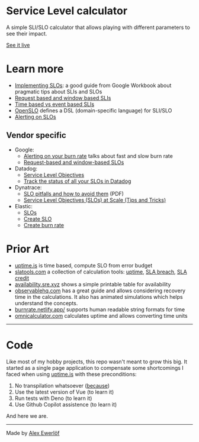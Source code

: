 # Service Level calculator

A simple SLI/SLO calculator that allows playing with different parameters to see their impact.

[See it live](https://slo.alexewerlof.com/)

# Learn more

* [Implementing SLOs](https://sre.google/workbook/implementing-slos/): a good guide from Google Workbook about pragmatic tips about SLIs and SLOs
* [Request based and window based SLIs](https://cloud.google.com/stackdriver/docs/solutions/slo-monitoring#defn-sli)
* [Time based vs event based SLIs](https://www.ibm.com/docs/en/instana-observability/current?topic=instana-service-level-objectives-slo#sli-types)
* [OpenSLO](https://github.com/openslo/openslo) defines a DSL (domain-specific language) for SLI/SLO
* [Alerting on SLOs](https://sre.google/workbook/alerting-on-slos/)

## Vendor specific

* Google:
  * [Alerting on your burn rate](https://cloud.google.com/stackdriver/docs/solutions/slo-monitoring/alerting-on-budget-burn-rate) talks about fast and slow burn rate
  * [Request-based and window-based SLOs](https://cloud.google.com/stackdriver/docs/solutions/slo-monitoring#slo-types)
* Datadog:
  * [Service Level Objectives](https://docs.datadoghq.com/service_management/service_level_objectives/)
  * [Track the status of all your SLOs in Datadog](https://www.datadoghq.com/blog/slo-monitoring-tracking/)
* Dynatrace:
  * [SLO pitfalls and how to avoid them](https://assets.dynatrace.com/en/infographic/FS-SLO-Pitfalls-Infographic.pdf) (PDF)
  * [Service Level Objectives (SLOs) at Scale (Tips and Tricks)](https://www.dynatrace.com/news/blog/slos-at-scale/)
* Elastic:
  * [SLOs](https://www.elastic.co/guide/en/observability/current/slo.html)
  * [Create SLO](https://www.elastic.co/guide/en/observability/current/slo-create.html)
  * [Create burn rate](https://www.elastic.co/guide/en/observability/current/slo-burn-rate-alert.html)

# Prior Art

* [uptime.is](https://uptime.is/) is time based, compute SLO from error budget
* [slatools.com](https://slatools.com/) a collection of calculation tools: [uptime](https://slatools.com/sla-uptime-calculator), [SLA breach](https://slatools.com/incident-and-sla-breach-calculator), [SLA credit](https://slatools.com/sla-credit-calculator)
* [availability.sre.xyz](https://availability.sre.xyz/) shows a simple printable table for availability
* [observablehq.com](https://observablehq.com/@pcarleton/slo-calculator) has a great guide and allows considering recovery time in the calculations. It also has animated simulations which helps understand the concepts.
* [burnrate.netlify.app/](https://burnrate.netlify.app/) supports human readable string formats for time
* [omnicalculator.com](https://www.omnicalculator.com/other/uptime) calculates uptime and allows converting time units

---

# Code

Like most of my hobby projects, this repo wasn't meant to grow this big.
It started as a single page application to compensate some shortcomings
I faced when using [uptime.is](https://uptime.is) with these preconditions:

1. No transpilation whatsoever ([because](https://medium.com/free-code-camp/you-might-not-need-to-transpile-your-javascript-4d5e0a438ca))
2. Use the latest version of Vue (to learn it)
3. Run tests with Deno (to learn it)
4. Use Github Copilot assistence (to learn it)

And here we are.

---

Made by [Alex Ewerlöf](https://www.alexewerlof.com)